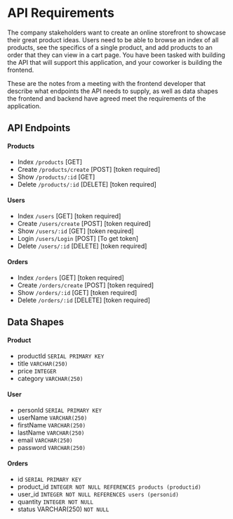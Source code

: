 # API Requirements
The company stakeholders want to create an online storefront to showcase their great product ideas. Users need to be able to browse an index of all products, see the specifics of a single product, and add products to an order that they can view in a cart page. You have been tasked with building the API that will support this application, and your coworker is building the frontend.

These are the notes from a meeting with the frontend developer that describe what endpoints the API needs to supply, as well as data shapes the frontend and backend have agreed meet the requirements of the application. 

## API Endpoints
#### Products
- Index `/products` [GET]
- Create `/products/create` [POST] [token required]
- Show `/products/:id` [GET]
- Delete `/products/:id` [DELETE] [token required]


#### Users
- Index `/users` [GET] [token required]
- Create `/users/create` [POST] [token required]
- Show `/users/:id` [GET] [token required]
- Login `/users/Login` [POST] [To get token]
- Delete `/users/:id` [DELETE] [token required]

#### Orders
- Index `/orders` [GET] [token required]
- Create `/orders/create` [POST] [token required]
- Show `/orders/:id` [GET] [token required]
- Delete `/orders/:id` [DELETE] [token required]



## Data Shapes
#### Product
- productId `SERIAL PRIMARY KEY`
- title `VARCHAR(250)`
- price `INTEGER`
- category `VARCHAR(250)`

#### User
- personId `SERIAL PRIMARY KEY`
- userName `VARCHAR(250)`
- firstName `VARCHAR(250)`
- lastName `VARCHAR(250)`
- email `VARCHAR(250)`
- password `VARCHAR(250)`

#### Orders
- id `SERIAL PRIMARY KEY`
- product_id `INTEGER NOT NULL REFERENCES products (productid)`
- user_id `INTEGER NOT NULL REFERENCES users (personid)`
- quantity `INTEGER NOT NULL`
- status VARCHAR(250) `NOT NULL`
